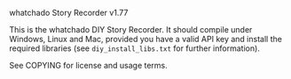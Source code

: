 whatchado Story Recorder v1.77

This is the whatchado DIY Story Recorder. It should compile under Windows, Linux and Mac, provided you have a valid API key and install the required libraries (see `diy_install_libs.txt` for further information).

See COPYING for license and usage terms.
